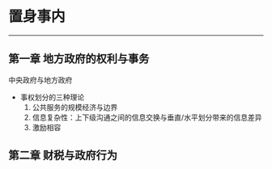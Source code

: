 # 置身事内

---

## 第一章 地方政府的权利与事务

中央政府与地方政府

- 事权划分的三种理论
  1. 公共服务的规模经济与边界
  2. 信息复杂性：上下级沟通之间的信息交换与垂直/水平划分带来的信息差异
  3. 激励相容

## 第二章 财税与政府行为


